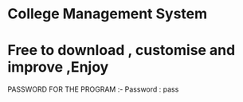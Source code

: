 # College Management System
# Free to download , customise and improve ,Enjoy
PASSWORD FOR THE PROGRAM :-
Password : pass
